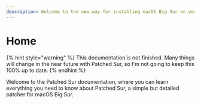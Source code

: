 ```yaml
---
description: Welcome to the new way for installing macOS Big Sur on your Mac.
---
```


# Home

{% hint style="warning" %}
This documentation is not finished. Many things will change in the near future with Patched Sur, so I'm not going to keep this 100% up to date.
{% endhint %}

Welcome to the Patched Sur documentation, where you can learn everything you need to know about Patched Sur, a simple but detailed patcher for macOS Big Sur.

